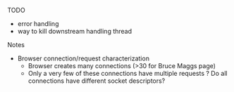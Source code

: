 TODO
- error handling
- way to kill downstream handling thread

Notes
- Browser connection/request characterization
	* Browser creates many connections (>30 for Bruce Maggs page)
	* Only a very few of these connections have multiple requests
	? Do all connections have different socket descriptors?
